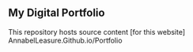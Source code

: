 ## My Digital Portfolio 
This repository hosts source content [for this website] AnnabelLeasure.Github.io/Portfolio

